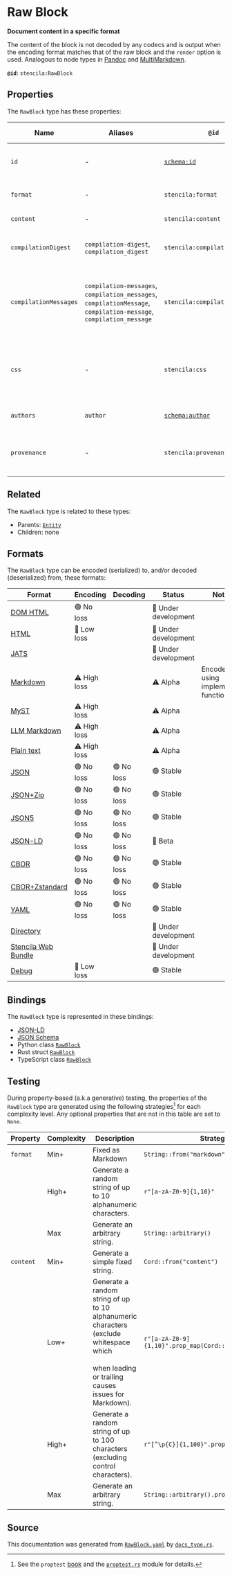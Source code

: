 # Raw Block

**Document content in a specific format**

The content of the block is not decoded by any codecs and is output when the encoding format
matches that of the raw block and the `render` option is used.
Analogous to node types in [Pandoc](https://github.com/jgm/pandoc-types/blob/1cf21a602535b6b263fef9548521353912115d87/src/Text/Pandoc/Definition.hs#L284) and [MultiMarkdown](https://fletcher.github.io/MultiMarkdown-6/syntax/raw.html).


**`@id`**: `stencila:RawBlock`

## Properties

The `RawBlock` type has these properties:

| Name                  | Aliases                                                                                                            | `@id`                                        | Type                                                                                                                      | Description                                                                             | Inherited from                                                                                   |
| --------------------- | ------------------------------------------------------------------------------------------------------------------ | -------------------------------------------- | ------------------------------------------------------------------------------------------------------------------------- | --------------------------------------------------------------------------------------- | ------------------------------------------------------------------------------------------------ |
| `id`                  | -                                                                                                                  | [`schema:id`](https://schema.org/id)         | [`String`](https://github.com/stencila/stencila/blob/main/docs/reference/schema/data/string.md)                           | The identifier for this item.                                                           | [`Entity`](https://github.com/stencila/stencila/blob/main/docs/reference/schema/other/entity.md) |
| `format`              | -                                                                                                                  | `stencila:format`                            | [`String`](https://github.com/stencila/stencila/blob/main/docs/reference/schema/data/string.md)                           | The format of the raw content.                                                          | -                                                                                                |
| `content`             | -                                                                                                                  | `stencila:content`                           | [`Cord`](https://github.com/stencila/stencila/blob/main/docs/reference/schema/data/cord.md)                               | The raw content.                                                                        | -                                                                                                |
| `compilationDigest`   | `compilation-digest`, `compilation_digest`                                                                         | `stencila:compilationDigest`                 | [`CompilationDigest`](https://github.com/stencila/stencila/blob/main/docs/reference/schema/flow/compilation-digest.md)    | A digest of the `format` and `content` properties.                                      | -                                                                                                |
| `compilationMessages` | `compilation-messages`, `compilation_messages`, `compilationMessage`, `compilation-message`, `compilation_message` | `stencila:compilationMessages`               | [`CompilationMessage`](https://github.com/stencila/stencila/blob/main/docs/reference/schema/code/compilation-message.md)* | Messages generated while parsing and transpiling the `content` into the `css` property. | -                                                                                                |
| `css`                 | -                                                                                                                  | `stencila:css`                               | [`String`](https://github.com/stencila/stencila/blob/main/docs/reference/schema/data/string.md)                           | A Cascading Style Sheet (CSS) generated from the `content`.                             | -                                                                                                |
| `authors`             | `author`                                                                                                           | [`schema:author`](https://schema.org/author) | [`Author`](https://github.com/stencila/stencila/blob/main/docs/reference/schema/works/author.md)*                         | The authors of the content.                                                             | -                                                                                                |
| `provenance`          | -                                                                                                                  | `stencila:provenance`                        | [`ProvenanceCount`](https://github.com/stencila/stencila/blob/main/docs/reference/schema/other/provenance-count.md)*      | A summary of the provenance of the content.                                             | -                                                                                                |

## Related

The `RawBlock` type is related to these types:

- Parents: [`Entity`](https://github.com/stencila/stencila/blob/main/docs/reference/schema/other/entity.md)
- Children: none

## Formats

The `RawBlock` type can be encoded (serialized) to, and/or decoded (deserialized) from, these formats:

| Format                                                                                               | Encoding     | Decoding  | Status              | Notes                              |
| ---------------------------------------------------------------------------------------------------- | ------------ | --------- | ------------------- | ---------------------------------- |
| [DOM HTML](https://github.com/stencila/stencila/blob/main/docs/reference/formats/dom.html.md)        | 🟢 No loss    |           | 🚧 Under development |                                    |
| [HTML](https://github.com/stencila/stencila/blob/main/docs/reference/formats/html.md)                | 🔷 Low loss   |           | 🚧 Under development |                                    |
| [JATS](https://github.com/stencila/stencila/blob/main/docs/reference/formats/jats.md)                |              |           | 🚧 Under development |                                    |
| [Markdown](https://github.com/stencila/stencila/blob/main/docs/reference/formats/markdown.md)        | ⚠️ High loss |           | ⚠️ Alpha            | Encoded using implemented function |
| [MyST](https://github.com/stencila/stencila/blob/main/docs/reference/formats/myst.md)                | ⚠️ High loss |           | ⚠️ Alpha            |                                    |
| [LLM Markdown](https://github.com/stencila/stencila/blob/main/docs/reference/formats/llmd.md)        | ⚠️ High loss |           | ⚠️ Alpha            |                                    |
| [Plain text](https://github.com/stencila/stencila/blob/main/docs/reference/formats/text.md)          | ⚠️ High loss |           | ⚠️ Alpha            |                                    |
| [JSON](https://github.com/stencila/stencila/blob/main/docs/reference/formats/json.md)                | 🟢 No loss    | 🟢 No loss | 🟢 Stable            |                                    |
| [JSON+Zip](https://github.com/stencila/stencila/blob/main/docs/reference/formats/json.zip.md)        | 🟢 No loss    | 🟢 No loss | 🟢 Stable            |                                    |
| [JSON5](https://github.com/stencila/stencila/blob/main/docs/reference/formats/json5.md)              | 🟢 No loss    | 🟢 No loss | 🟢 Stable            |                                    |
| [JSON-LD](https://github.com/stencila/stencila/blob/main/docs/reference/formats/jsonld.md)           | 🟢 No loss    | 🟢 No loss | 🔶 Beta              |                                    |
| [CBOR](https://github.com/stencila/stencila/blob/main/docs/reference/formats/cbor.md)                | 🟢 No loss    | 🟢 No loss | 🟢 Stable            |                                    |
| [CBOR+Zstandard](https://github.com/stencila/stencila/blob/main/docs/reference/formats/cbor.zstd.md) | 🟢 No loss    | 🟢 No loss | 🟢 Stable            |                                    |
| [YAML](https://github.com/stencila/stencila/blob/main/docs/reference/formats/yaml.md)                | 🟢 No loss    | 🟢 No loss | 🟢 Stable            |                                    |
| [Directory](https://github.com/stencila/stencila/blob/main/docs/reference/formats/directory.md)      |              |           | 🚧 Under development |                                    |
| [Stencila Web Bundle](https://github.com/stencila/stencila/blob/main/docs/reference/formats/swb.md)  |              |           | 🚧 Under development |                                    |
| [Debug](https://github.com/stencila/stencila/blob/main/docs/reference/formats/debug.md)              | 🔷 Low loss   |           | 🟢 Stable            |                                    |

## Bindings

The `RawBlock` type is represented in these bindings:

- [JSON-LD](https://stencila.org/RawBlock.jsonld)
- [JSON Schema](https://stencila.org/RawBlock.schema.json)
- Python class [`RawBlock`](https://github.com/stencila/stencila/blob/main/python/python/stencila/types/raw_block.py)
- Rust struct [`RawBlock`](https://github.com/stencila/stencila/blob/main/rust/schema/src/types/raw_block.rs)
- TypeScript class [`RawBlock`](https://github.com/stencila/stencila/blob/main/ts/src/types/RawBlock.ts)

## Testing

During property-based (a.k.a generative) testing, the properties of the `RawBlock` type are generated using the following strategies[^1] for each complexity level. Any optional properties that are not in this table are set to `None`.

| Property  | Complexity | Description                                                                                                                                          | Strategy                                    |
| --------- | ---------- | ---------------------------------------------------------------------------------------------------------------------------------------------------- | ------------------------------------------- |
| `format`  | Min+       | Fixed as Markdown                                                                                                                                    | `String::from("markdown")`                  |
|           | High+      | Generate a random string of up to 10 alphanumeric characters.                                                                                        | `r"[a-zA-Z0-9]{1,10}"`                      |
|           | Max        | Generate an arbitrary string.                                                                                                                        | `String::arbitrary()`                       |
| `content` | Min+       | Generate a simple fixed string.                                                                                                                      | `Cord::from("content")`                     |
|           | Low+       | Generate a random string of up to 10 alphanumeric characters (exclude whitespace which <br><br>when leading or trailing causes issues for Markdown). | `r"[a-zA-Z0-9]{1,10}".prop_map(Cord::from)` |
|           | High+      | Generate a random string of up to 100 characters (excluding control characters).                                                                     | `r"[^\p{C}]{1,100}".prop_map(Cord::from)`   |
|           | Max        | Generate an arbitrary string.                                                                                                                        | `String::arbitrary().prop_map(Cord::from)`  |

## Source

This documentation was generated from [`RawBlock.yaml`](https://github.com/stencila/stencila/blob/main/schema/RawBlock.yaml) by [`docs_type.rs`](https://github.com/stencila/stencila/blob/main/rust/schema-gen/src/docs_type.rs).

[^1]: See the `proptest` [book](https://proptest-rs.github.io/proptest/) and the [`proptest.rs`](https://github.com/stencila/stencila/blob/main/rust/schema/src/proptests.rs) module for details.
